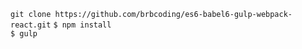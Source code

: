`git clone https://github.com/brbcoding/es6-babel6-gulp-webpack-react.git`
`$ npm install`  
`$ gulp`  